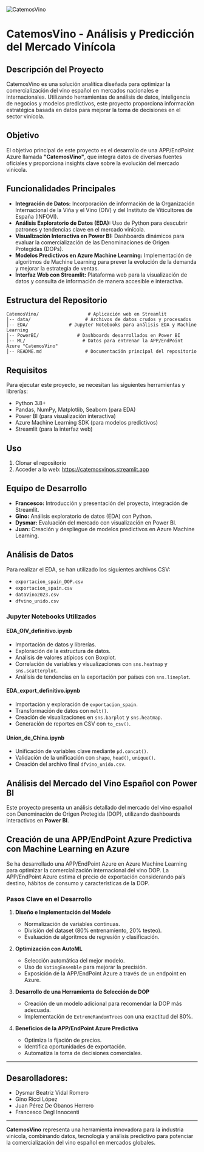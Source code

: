 ![CatemosVino](https://raw.githubusercontent.com/Xicu980/WineProject/refs/heads/main/data/img/logo_catemosvino.png)

# CatemosVino - Análisis y Predicción del Mercado Vinícola

## Descripción del Proyecto
CatemosVino es una solución analítica diseñada para optimizar la comercialización del vino español en mercados nacionales e internacionales. Utilizando herramientas de análisis de datos, inteligencia de negocios y modelos predictivos, este proyecto proporciona información estratégica basada en datos para mejorar la toma de decisiones en el sector vinícola.

## Objetivo
El objetivo principal de este proyecto es el desarrollo de una APP/EndPoint Azure llamada **"CatemosVino"**, que integra datos de diversas fuentes oficiales y proporciona insights clave sobre la evolución del mercado vinícola.

## Funcionalidades Principales
- **Integración de Datos:** Incorporación de información de la Organización Internacional de la Viña y el Vino (OIV) y del Instituto de Viticultores de España (INFOVI).
- **Análisis Exploratorio de Datos (EDA):** Uso de Python para descubrir patrones y tendencias clave en el mercado vinícola.
- **Visualización Interactiva en Power BI:** Dashboards dinámicos para evaluar la comercialización de las Denominaciones de Origen Protegidas (DOPs).
- **Modelos Predictivos en Azure Machine Learning:** Implementación de algoritmos de Machine Learning para prever la evolución de la demanda y mejorar la estrategia de ventas.
- **Interfaz Web con Streamlit:** Plataforma web para la visualización de datos y consulta de información de manera accesible e interactiva.

## Estructura del Repositorio
```
CatemosVino/                  # Aplicación web en Streamlit
│-- data/                    # Archivos de datos crudos y procesados
│-- EDA/               # Jupyter Notebooks para análisis EDA y Machine Learning
│-- PowerBI/              # Dashboards desarrollados en Power BI
│-- ML/                     # Datos para entrenar la APP/EndPoint Azure "CatemosVino"
│-- README.md                # Documentación principal del repositorio
```

## Requisitos
Para ejecutar este proyecto, se necesitan las siguientes herramientas y librerías:
- Python 3.8+
- Pandas, NumPy, Matplotlib, Seaborn (para EDA)
- Power BI (para visualización interactiva)
- Azure Machine Learning SDK (para modelos predictivos)
- Streamlit (para la interfaz web)

## Uso

1. Clonar el repositorio
2. Acceder a la web: https://catemosvinos.streamlit.app

## Equipo de Desarrollo
- **Francesco:** Introducción y presentación del proyecto, integración de Streamlit.
- **Gino:** Análisis exploratorio de datos (EDA) con Python.
- **Dysmar:** Evaluación del mercado con visualización en Power BI.
- **Juan:** Creación y despliegue de modelos predictivos en Azure Machine Learning.

## Análisis de Datos

Para realizar el EDA, se han utilizado los siguientes archivos CSV:
- `exportacion_spain_DOP.csv`
- `exportacion_spain.csv`
- `dataVino2023.csv`
- `dfvino_unido.csv`

### **Jupyter Notebooks Utilizados**

#### **EDA_OIV_definitivo.ipynb**
- Importación de datos y librerías.
- Exploración de la estructura de datos.
- Análisis de valores atípicos con Boxplot.
- Correlación de variables y visualizaciones con `sns.heatmap` y `sns.scatterplot`.
- Análisis de tendencias en la exportación por países con `sns.lineplot`.

#### **EDA_export_definitivo.ipynb**
- Importación y exploración de `exportacion_spain`.
- Transformación de datos con `melt()`.
- Creación de visualizaciones en `sns.barplot` y `sns.heatmap`.
- Generación de reportes en CSV con `to_csv()`.

#### **Union_de_China.ipynb**
- Unificación de variables clave mediante `pd.concat()`.
- Validación de la unificación con `shape`, `head()`, `unique()`.
- Creación del archivo final `dfvino_unido.csv`.

## Análisis del Mercado del Vino Español con Power BI

Este proyecto presenta un análisis detallado del mercado del vino español con Denominación de Origen Protegida (DOP), utilizando dashboards interactivos en **Power BI**.  

## Creación de una APP/EndPoint Azure Predictiva con Machine Learning en Azure

Se ha desarrollado una APP/EndPoint Azure en Azure Machine Learning para optimizar la comercialización internacional del vino DOP. La APP/EndPoint Azure estima el precio de exportación considerando país destino, hábitos de consumo y características de la DOP.

### **Pasos Clave en el Desarrollo**
1. **Diseño e Implementación del Modelo**
   - Normalización de variables continuas.
   - División del dataset (80% entrenamiento, 20% testeo).
   - Evaluación de algoritmos de regresión y clasificación.

2. **Optimización con AutoML**
   - Selección automática del mejor modelo.
   - Uso de `VotingEnsemble` para mejorar la precisión.
   - Exposición de la APP/EndPoint Azure a través de un endpoint en Azure.

3. **Desarrollo de una Herramienta de Selección de DOP**
   - Creación de un modelo adicional para recomendar la DOP más adecuada.
   - Implementación de `ExtremeRandomTrees` con una exactitud del 80%.

4. **Beneficios de la APP/EndPoint Azure Predictiva**
   - Optimiza la fijación de precios.
   - Identifica oportunidades de exportación.
   - Automatiza la toma de decisiones comerciales.

---
## Desarolladores:
   - Dysmar Beatriz Vidal Romero
   - Gino Ricci López
   - Juan Pérez De Obanos Herrero
   - Francesco Degl Innocenti

---
**CatemosVino** representa una herramienta innovadora para la industria vinícola, combinando datos, tecnología y análisis predictivo para potenciar la comercialización del vino español en mercados globales.

